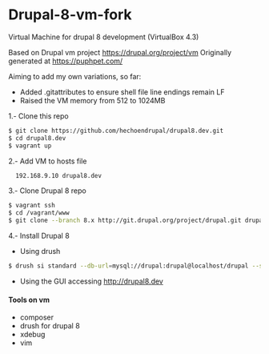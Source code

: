 Drupal-8-vm-fork
================

Virtual Machine for drupal 8 development (VirtualBox 4.3)

Based on Drupal vm project https://drupal.org/project/vm
Originally generated at https://puphpet.com/

Aiming to add my own variations, so far:

* Added .gitattributes to ensure shell file line endings remain LF
* Raised the VM memory from 512 to 1024MB


1.- Clone this repo
```bash
$ git clone https://github.com/hechoendrupal/drupal8.dev.git
$ cd drupal8.dev
$ vagrant up
```

2.- Add VM to hosts file
```bash
  192.168.9.10 drupal8.dev
```

3.- Clone Drupal 8 repo
```bash
$ vagrant ssh
$ cd /vagrant/www
$ git clone --branch 8.x http://git.drupal.org/project/drupal.git drupal8.dev
```

4.- Install Drupal 8
* Using drush
```bash
$ drush si standard --db-url=mysql://drupal:drupal@localhost/drupal --site-name=drupal8.dev --account-name=admin --account-pass=admin --account-mail=[user-email]
```

* Using the GUI accessing http://drupal8.dev

#### Tools on vm
* composer
* drush for drupal 8
* xdebug
* vim

